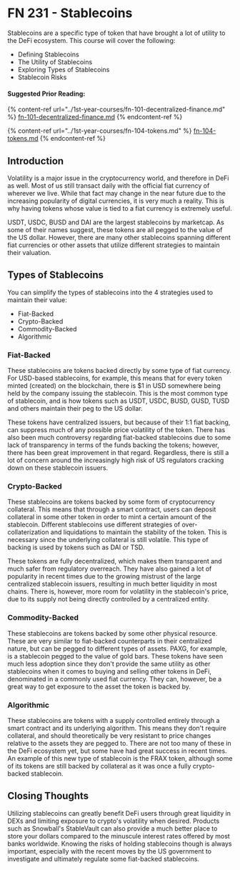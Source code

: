 # FN 231 - Stablecoins

Stablecoins are a specific type of token that have brought a lot of utility to the DeFi ecosystem. This course will cover the following:

* Defining Stablecoins
* The Utility of Stablecoins
* Exploring Types of Stablecoins
* Stablecoin Risks

#### Suggested Prior Reading:

{% content-ref url="../1st-year-courses/fn-101-decentralized-finance.md" %}
[fn-101-decentralized-finance.md](../1st-year-courses/fn-101-decentralized-finance.md)
{% endcontent-ref %}

{% content-ref url="../1st-year-courses/fn-104-tokens.md" %}
[fn-104-tokens.md](../1st-year-courses/fn-104-tokens.md)
{% endcontent-ref %}

## Introduction

Volatility is a major issue in the cryptocurrency world, and therefore in DeFi as well. Most of us still transact daily with the official fiat currency of wherever we live. While that fact may change in the near future due to the increasing popularity of digital currencies, it is very much a reality. This is why having tokens whose value is tied to a fiat currency is extremely useful.

USDT, USDC, BUSD and DAI are the largest stablecoins by marketcap. As some of their names suggest, these tokens are all pegged to the value of the US dollar. However, there are many other stablecoins spanning different fiat currencies or other assets that utilize different strategies to maintain their valuation.

## Types of Stablecoins

You can simplify the types of stablecoins into the 4 strategies used to maintain their value:

* Fiat-Backed
* Crypto-Backed
* Commodity-Backed
* Algorithmic

### Fiat-Backed

These stablecoins are tokens backed directly by some type of fiat currency. For USD-based stablecoins, for example, this means that for every token minted (created) on the blockchain, there is $1 in USD somewhere being held by the company issuing the stablecoin. This is the most common type of stablecoin, and is how tokens such as USDT, USDC, BUSD, GUSD, TUSD and others maintain their peg to the US dollar.

These tokens have centralized issuers, but because of their 1:1 fiat backing, can suppress much of any possible price volatility of the token. There has also been much controversy regarding fiat-backed stablecoins due to some lack of transparency in terms of the funds backing the tokens; however, there has been great improvement in that regard. Regardless, there is still a lot of concern around the increasingly high risk of US regulators cracking down on these stablecoin issuers.

### Crypto-Backed

These stablecoins are tokens backed by some form of cryptocurrency collateral. This means that through a smart contract, users can deposit collateral in some other token in order to mint a certain amount of the stablecoin. Different stablecoins use different strategies of over-collaterization and liquidations to maintain the stability of the token. This is necessary since the underlying collateral is still volatile. This type of backing is used by tokens such as DAI or TSD.

These tokens are fully decentralized, which makes them transparent and much safer from regulatory overreach. They have also gained a lot of popularity in recent times due to the growing mistrust of the large centralized stablecoin issuers, resulting in much better liquidity in most chains. There is, however, more room for volatility in the stablecoin's price, due to its supply not being directly controlled by a centralized entity.

### Commodity-Backed

These stablecoins are tokens backed by some other physical resource. These are very similar to fiat-backed counterparts in their centralized nature, but can be pegged to different types of assets. PAXG, for example, is a stablecoin pegged to the value of gold bars. These tokens have seen much less adoption since they don't provide the same utility as other stablecoins when it comes to buying and selling other tokens in DeFi, denominated in a commonly used fiat currency. They can, however, be a great way to get exposure to the asset the token is backed by.

### Algorithmic

These stablecoins are tokens with a supply controlled entirely through a smart contract and its underlying algorithm. This means they don't require collateral, and should theoretically be very resistant to price changes relative to the assets they are pegged to. There are not too many of these in the DeFi ecosystem yet, but some have had great success in recent times. An example of this new type of stablecoin is the FRAX token, although some of its tokens are still backed by collateral as it was once a fully crypto-backed stablecoin.

## Closing Thoughts

Utilizing stablecoins can greatly benefit DeFi users through great liquidity in DEXs and limiting exposure to crypto's volatility when desired. Products such as Snowball's StableVault can also provide a much better place to store your dollars compared to the minuscule interest rates offered by most banks worldwide. Knowing the risks of holding stablecoins though is always important, especially with the recent moves by the US government to investigate and ultimately regulate some fiat-backed stablecoins.
